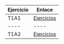 Ejercicio | Enlace
---- | ----
T1A1 | [Ejercicios](https://github.com/AsdrubalCarbajosa/PPS/tree/master/T1A1_CarbajosaSandez_Asdrubal)
---- | ----
T1A2 | [Ejercicios](https://github.com/AsdrubalCarbajosa/PPS/tree/master/T1A2_CarbajosaSandez_Asdrubal)
